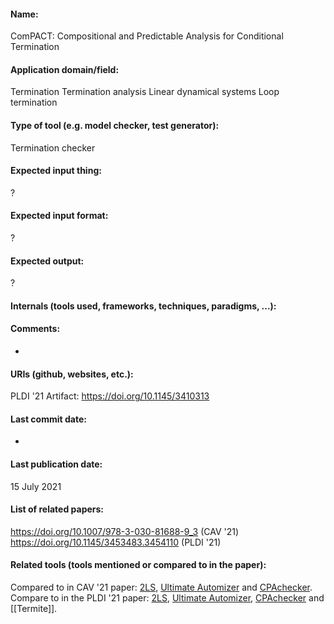 #### Name:
ComPACT: Compositional and Predictable Analysis for Conditional Termination

#### Application domain/field:
Termination
Termination analysis
Linear dynamical systems
Loop termination

#### Type of tool (e.g. model checker, test generator):
Termination checker

#### Expected input thing:
?

#### Expected input format:
?

#### Expected output:
?

#### Internals (tools used, frameworks, techniques, paradigms, ...):

#### Comments:
-

#### URIs (github, websites, etc.):
PLDI '21 Artifact: https://doi.org/10.1145/3410313

#### Last commit date:
-

#### Last publication date:
15 July 2021

#### List of related papers:
https://doi.org/10.1007/978-3-030-81688-9_3 (CAV '21)
https://doi.org/10.1145/3453483.3454110 (PLDI '21)

#### Related tools (tools mentioned or compared to in the paper):
Compared to in CAV '21 paper: [2LS](2LS.md), [Ultimate Automizer](Ultimate%20Automizer.md) and [CPAchecker](Checkers/CPAchecker.md).
Compare to in the PLDI '21 paper: [2LS](2LS.md), [Ultimate Automizer](Ultimate%20Automizer.md), [CPAchecker](Checkers/CPAchecker.md) and [[Termite]].